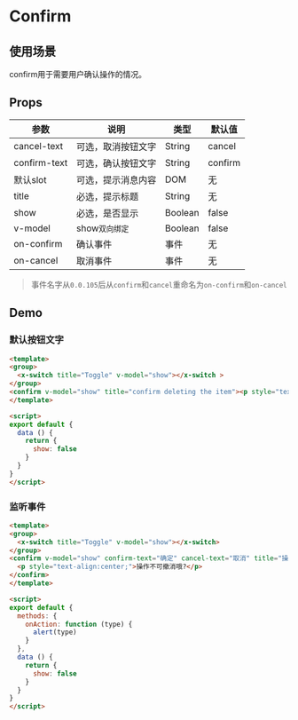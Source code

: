 # Confirm 

## 使用场景

confirm用于需要用户确认操作的情况。

## Props

| 参数         | 说明                  | 类型        | 默认值 |
| ----------- | ---------------------- | ---------- | ------- |
| cancel-text | 可选，取消按钮文字 | String | cancel |
| confirm-text | 可选，确认按钮文字 | String | confirm |
| 默认slot | 可选，提示消息内容 | DOM | 无 |
| title | 必选，提示标题 | String | 无 |
| show | 必选，是否显示 | Boolean | false |
|v-model | show`双向绑定` | Boolean | false |
| on-confirm | 确认事件 | 事件 | 无 |
| on-cancel | 取消事件 | 事件 | 无 |

> 事件名字从`0.0.105`后从`confirm`和`cancel`重命名为`on-confirm`和`on-cancel`

## Demo

### 默认按钮文字

``` html
<template>
<group>
  <x-switch title="Toggle" v-model="show"></x-switch >
</group>
<confirm v-model="show" title="confirm deleting the item"><p style="text-align:center;">Are you sure?</p></confirm>
</template>

<script>
export default {
  data () {
    return {
      show: false
    }
  }
}
</script>
```

### 监听事件

``` html
<template>
<group>
  <x-switch title="Toggle" v-model="show"></x-switch>
</group>
<confirm v-model="show" confirm-text="确定" cancel-text="取消" title="操作提示" @on-confirm="onAction('确认')" @on-cancel="onAction('取消')">
  <p style="text-align:center;">操作不可撤消哦?</p>
</confirm>
</template>

<script>
export default {
  methods: {
    onAction: function (type) {
      alert(type)
    }
  },
  data () {
    return {
      show: false
    }
  }
}
</script>
```
